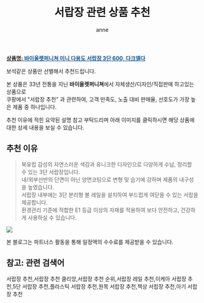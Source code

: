 ﻿---
layout: post
title:  "서랍장 관련 상품 추천"
author: anne
categories: [ 가구/인테리어 ]
tags: [서랍장 추천,서랍장 추천 클리앙,서랍장 추천 순위,서랍장 레일 추천,이케아 서랍장 추천,5단 서랍장 추천,플라스틱 서랍장 추천,원목 서랍장 추천,책상 서랍장 추천,아기 서랍장 추천]
image: https://static.coupangcdn.com/image/vendor_inventory/3ea6/7a58bd90353089168dfe7e2c8c93032e3c8ab2511f406ac6bb28dbbf7fa5.jpg 
description: "쿠팡에서 서랍장 추천 관련 상품으로 가장 고객 선호도가 높은 제품 중 하나입니다."
---

<a href="https://link.coupang.com/re/AFFSDP?lptag=AF5184500&pageKey=2082313769&itemId=3537237542&vendorItemId=71523234596&traceid=V0-153-d6e5d73ed971e363"><b>상품명: <font color='#01579B'>바이올렛퍼니쳐 미니 다용도 서랍장 3단 600, 다크엘다</font></b></a>

보석같은 상품만 선별해서 추천드립니다.

본 상품은 33년 전통을 지닌 **바이올렛퍼니쳐**에서 자체생산/디자인/직접판매 하고있는 상품으로  
쿠팡에서 "서랍장 추천" 과 관련하여, 고객 만족도, 노출 대비 판매율, 선호도가 가장 높은 제품 중 하나입니다.

추천 이유에 적힌 요약된 설명 참고 부탁드리며 아래 이미지를 클릭하시면 해당 상품에 대한 상세 내용을 보실 수 있습니다.

## 추천 이유 
> 북유럽 감성의 자연스러운 색감과 유니크한 디자인으로 다양하게 수납, 정리할 수 있는 3단 서랍장입니다.  
> 내/외부선반의 단면이 아닌 양면코팅으로 변형 및 습기에 강하며 제품의 내구성을 높였습니다.  
> 서랍장 내부에는 3단 분리형 볼 레일을 설치하여 부드럽게 여닫을 수 있는 서랍을 제공합니다.  
> 환경관리 기준에 적합한 E1 등급 이상의 자재를 적용하여 보다 안전하고, 건강하게 사용하실 수 있습니다.  

<a href="https://link.coupang.com/re/AFFSDP?lptag=AF5184500&pageKey=2082313769&itemId=3537237542&vendorItemId=71523234596&traceid=V0-153-d6e5d73ed971e363"><img src="https://thumbnail9.coupangcdn.com/thumbnails/remote/q89/image/vendor_inventory/ef1f/d525f078d13b7da0e891b55b8c569f5d76837040c69e8d31783dec307c56.jpg"></a> 

본 블로그는 파트너스 활동을 통해 일정액의 수수료를 제공받을 수 있습니다.

## 참고: 관련 검색어    
서랍장 추천,서랍장 추천 클리앙,서랍장 추천 순위,서랍장 레일 추천,이케아 서랍장 추천,5단 서랍장 추천,플라스틱 서랍장 추천,원목 서랍장 추천,책상 서랍장 추천,아기 서랍장 추천